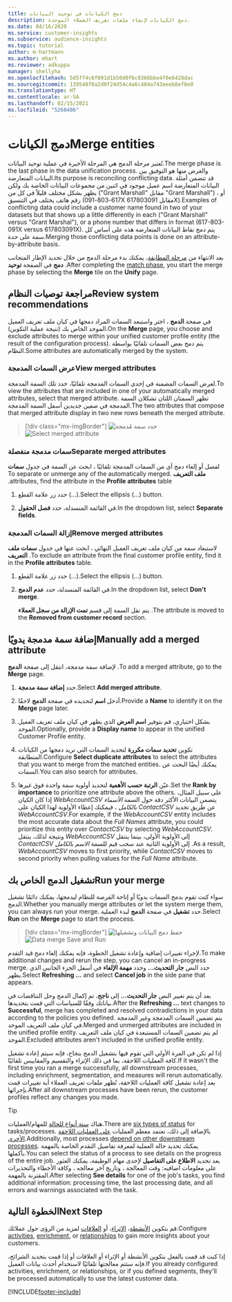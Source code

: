 ```yaml
---
title: دمج الكيانات في توحيد البيانات
description: دمج الكيانات لإنشاء ملفات تعريف العملاء الموحدة.
ms.date: 04/16/2020
ms.service: customer-insights
ms.subservice: audience-insights
ms.topic: tutorial
author: m-hartmann
ms.author: mhart
ms.reviewer: adkuppa
manager: shellyha
ms.openlocfilehash: 5d5ff4c6f091d1b50d0f6c8366bbe4f0e6428dac
ms.sourcegitcommit: 139548f8a2d0f24d54c4a6c404a743eeeb8ef8e0
ms.translationtype: HT
ms.contentlocale: ar-SA
ms.lasthandoff: 02/15/2021
ms.locfileid: "5268486"
---
```

# <a name="merge-entities"></a><span data-ttu-id="0f6e0-103">دمج الكيانات</span><span class="sxs-lookup"><span data-stu-id="0f6e0-103">Merge entities</span></span>

<span data-ttu-id="0f6e0-104">تُعتبر مرحلة الدمج هي المرحلة الأخيرة في عملية توحيد البيانات.</span><span class="sxs-lookup"><span data-stu-id="0f6e0-104">The merge phase is the last phase in the data unification process.</span></span> <span data-ttu-id="0f6e0-105">والغرض منها هو التوفيق بين البيانات المتعارضة.</span><span class="sxs-lookup"><span data-stu-id="0f6e0-105">Its purpose is reconciling conflicting data.</span></span> <span data-ttu-id="0f6e0-106">قد تتضمن أمثلة البيانات المتعارضة اسم عميل موجود في اثنين من مجموعات البيانات الخاصة بك ولكن يظهر بشكل مختلف قليلاً في كل من ("Grant Marshall" مقابل "Grant Marshall") ، أو رقم هاتف يختلف في التنسيق (617-803-091X مقابل 617803091X).</span><span class="sxs-lookup"><span data-stu-id="0f6e0-106">Examples of conflicting data could include a customer name found in two of your datasets but that shows up a little differently in each ("Grant Marshall" versus "Grant Marshal"), or a phone number that differs in format (617-803-091X versus 617803091X).</span></span> <span data-ttu-id="0f6e0-107">يتم دمج نقاط البيانات المتعارضة هذه على أساس كل سمة على حدة.</span><span class="sxs-lookup"><span data-stu-id="0f6e0-107">Merging those conflicting data points is done on an attribute-by-attribute basis.</span></span>

<span data-ttu-id="0f6e0-108">بعد الانتهاء من [مرحلة المطابقة](match-entities.md)، يمكنك بدء مرحلة الدمج من خلال تحديد الإطار المتجانب **دمج** في الصفحة **توحيد** .</span><span class="sxs-lookup"><span data-stu-id="0f6e0-108">After completing the [match phase](match-entities.md), you start the merge phase by selecting the **Merge** tile on the **Unify** page.</span></span>

## <a name="review-system-recommendations"></a><span data-ttu-id="0f6e0-109">مراجعة توصيات النظام</span><span class="sxs-lookup"><span data-stu-id="0f6e0-109">Review system recommendations</span></span>

<span data-ttu-id="0f6e0-110">في صفحة **الدمج** ، اختر واستبعد السمات المراد دمجها في كيان ملف تعريف العميل الموحد الخاص بك (نتيجة عملية التكوين).</span><span class="sxs-lookup"><span data-stu-id="0f6e0-110">On the **Merge** page, you choose and exclude attributes to merge within your unified customer profile entity (the result of the configuration process).</span></span> <span data-ttu-id="0f6e0-111">يتم دمج بعض السمات تلقائيًا بواسطة النظام.</span><span class="sxs-lookup"><span data-stu-id="0f6e0-111">Some attributes are automatically merged by the system.</span></span>

### <a name="view-merged-attributes"></a><span data-ttu-id="0f6e0-112">عرض السمات المدمجة</span><span class="sxs-lookup"><span data-stu-id="0f6e0-112">View merged attributes</span></span>

<span data-ttu-id="0f6e0-113">لعرض السمات المضمنة في إحدى السمات المدمجة تلقائيًا، حدد تلك السمة المدمجة.</span><span class="sxs-lookup"><span data-stu-id="0f6e0-113">To view the attributes that are included in one of your automatically merged attributes, select that merged attribute.</span></span> <span data-ttu-id="0f6e0-114">تظهر السمتان اللتان تشكلان السمة المدمجة في صفين جديدين أسفل السمة المدمجة.</span><span class="sxs-lookup"><span data-stu-id="0f6e0-114">The two attributes that compose that merged attribute display in two new rows beneath the merged attribute.</span></span>

> [!div class="mx-imgBorder"]
> <span data-ttu-id="0f6e0-115">![حدد سمة مُدمجة](media/configure-data-merge-profile-attributes.png "حدد سمة مُدمجة")</span><span class="sxs-lookup"><span data-stu-id="0f6e0-115">![Select merged attribute](media/configure-data-merge-profile-attributes.png "Select merged attribute")</span></span>

### <a name="separate-merged-attributes"></a><span data-ttu-id="0f6e0-116">سمات مدمجة منفصلة</span><span class="sxs-lookup"><span data-stu-id="0f6e0-116">Separate merged attributes</span></span>

<span data-ttu-id="0f6e0-117">لفصل أو إلغاء دمج أي من السمات المدمجة تلقائيًا ، ابحث عن السمة في جدول **‏‫سمات ملف التعريف** .</span><span class="sxs-lookup"><span data-stu-id="0f6e0-117">To separate or unmerge any of the automatically merged attributes, find the attribute in the **Profile attributes** table.</span></span>

1. <span data-ttu-id="0f6e0-118">حدد زر علامة القطع (...).</span><span class="sxs-lookup"><span data-stu-id="0f6e0-118">Select the ellipsis (...) button.</span></span>
  
2. <span data-ttu-id="0f6e0-119">في القائمة المنسدلة، حدد **فصل الحقول**.</span><span class="sxs-lookup"><span data-stu-id="0f6e0-119">In the dropdown list, select **Separate fields**.</span></span>

### <a name="remove-merged-attributes"></a><span data-ttu-id="0f6e0-120">إزالة السمات المدمجة</span><span class="sxs-lookup"><span data-stu-id="0f6e0-120">Remove merged attributes</span></span>

<span data-ttu-id="0f6e0-121">لاستبعاد سمة من كيان ملف تعريف العميل النهائي ، ابحث عنها في جدول **سمات ملف التعريف** .</span><span class="sxs-lookup"><span data-stu-id="0f6e0-121">To exclude an attribute from the final customer profile entity, find it in the **Profile attributes** table.</span></span>

1. <span data-ttu-id="0f6e0-122">حدد زر علامة القطع (...).</span><span class="sxs-lookup"><span data-stu-id="0f6e0-122">Select the ellipsis (...) button.</span></span>
  
2. <span data-ttu-id="0f6e0-123">في القائمة المنسدلة، حدد **عدم الدمج**.</span><span class="sxs-lookup"><span data-stu-id="0f6e0-123">In the dropdown list, select **Don't merge**.</span></span>

   <span data-ttu-id="0f6e0-124">يتم نقل السمة إلى قسم **تمت الإزالة من سجل العملاء** .</span><span class="sxs-lookup"><span data-stu-id="0f6e0-124">The attribute is moved to the **Removed from customer record** section.</span></span>

## <a name="manually-add-a-merged-attribute"></a><span data-ttu-id="0f6e0-125">إضافة سمة مدمجة يدويًا</span><span class="sxs-lookup"><span data-stu-id="0f6e0-125">Manually add a merged attribute</span></span>

<span data-ttu-id="0f6e0-126">لإضافة سمة مدمجة، انتقل إلى صفحة **الدمج** .</span><span class="sxs-lookup"><span data-stu-id="0f6e0-126">To add a merged attribute, go to the **Merge** page.</span></span>

1. <span data-ttu-id="0f6e0-127">حدد **إضافة سمة مدمجة**.</span><span class="sxs-lookup"><span data-stu-id="0f6e0-127">Select **Add merged attribute**.</span></span>

2. <span data-ttu-id="0f6e0-128">أدخل **اسم** لتحديده في صفحة **الدمج** لاحقًا.</span><span class="sxs-lookup"><span data-stu-id="0f6e0-128">Provide a **Name** to identify it on the **Merge** page later.</span></span>

3. <span data-ttu-id="0f6e0-129">بشكل اختياري، قم بتوفير **اسم العرض** الذي يظهر في كيان ملف تعريف العميل الموحد.</span><span class="sxs-lookup"><span data-stu-id="0f6e0-129">Optionally, provide a **Display name** to appear in the unified Customer Profile entity.</span></span>

4. <span data-ttu-id="0f6e0-130">تكوين **تحديد سمات مكررة** لتحديد السمات التي تريد دمجها من الكيانات المتطابقة.</span><span class="sxs-lookup"><span data-stu-id="0f6e0-130">Configure **Select duplicate attributes** to select the attributes that you want to merge from the matched entities.</span></span> <span data-ttu-id="0f6e0-131">يمكنك أيضًا البحث عن السمات.</span><span class="sxs-lookup"><span data-stu-id="0f6e0-131">You can also search for attributes.</span></span>

5. <span data-ttu-id="0f6e0-132">عيّن **الرتبة حسب الأهمية** لتحديد أولوية سمة واحدة فوق غيرها.</span><span class="sxs-lookup"><span data-stu-id="0f6e0-132">Set the **Rank by importance** to prioritize one attribute above the others.</span></span> <span data-ttu-id="0f6e0-133">على سبيل المثال، إذا كان الكيان *WebAccountCSV* يتضمن البيانات الأكثر دقة حول السمة *الأسماء بالكامل* ، فيمكنك إعطاء الأولوية لهذا الكيان على *ContactCSV* عن طريق تحديد *WebAccountCSV*.</span><span class="sxs-lookup"><span data-stu-id="0f6e0-133">For example, if the *WebAccountCSV* entity includes the most accurate data about the *Full Names* attribute, you could prioritize this entity over *ContactCSV* by selecting *WebAccountCSV*.</span></span> <span data-ttu-id="0f6e0-134">ونتيجة لذلك، ينتقل *WebAccountCSV* إلى الأولوية الأولى، بينما ينتقل *ContactCSV* إلى الأولوية الثانية عند سحب قيم للسمة *الاسم بالكامل* .</span><span class="sxs-lookup"><span data-stu-id="0f6e0-134">As a result, *WebAccountCSV* moves to first priority, while *ContactCSV* moves to second priority when pulling values for the *Full Name* attribute.</span></span>

## <a name="run-your-merge"></a><span data-ttu-id="0f6e0-135">تشغيل الدمج الخاص بك</span><span class="sxs-lookup"><span data-stu-id="0f6e0-135">Run your merge</span></span>

<span data-ttu-id="0f6e0-136">سواء كنت تقوم بدمج السمات يدويًا أو إتاحة الفرصة للنظام ليدمجها، يمكنك دائمًا تشغيل الدمج.</span><span class="sxs-lookup"><span data-stu-id="0f6e0-136">Whether you manually merge attributes or let the system merge them, you can always run your merge.</span></span> <span data-ttu-id="0f6e0-137">حدد **تشغيل** في صفحة **الدمج** لبدء العملية.</span><span class="sxs-lookup"><span data-stu-id="0f6e0-137">Select **Run** on the **Merge** page to start the process.</span></span>

> [!div class="mx-imgBorder"]
> <span data-ttu-id="0f6e0-138">![حفظ دمج البيانات وتشغيلها](media/configure-data-merge-save-run.png "حفظ دمج البيانات وتشغيلها")</span><span class="sxs-lookup"><span data-stu-id="0f6e0-138">![Data merge Save and Run](media/configure-data-merge-save-run.png "Data merge Save and Run")</span></span>

<span data-ttu-id="0f6e0-139">لإجراء تغييرات إضافية وإعادة تشغيل الخطوة، فإنه يمكنك إلغاء دمج قيد التقدم.</span><span class="sxs-lookup"><span data-stu-id="0f6e0-139">To make additional changes and rerun the step, you can cancel an in-progress merge.</span></span> <span data-ttu-id="0f6e0-140">حدد النص **جار التحديث...** وحدد **مهمة الإلغاء** في أسفل الجزء الجانبي الذي يظهر.</span><span class="sxs-lookup"><span data-stu-id="0f6e0-140">Select **Refreshing ...** and select **Cancel job**  in the side pane that appears.</span></span>

<span data-ttu-id="0f6e0-141">بعد أن يتم تغيير النص **جار التحديث...** إلى **ناجح**، تم إكمال الدمج وحل التناقضات في بياناتك وفقًا للسياسات التي قمت بتحديدها.</span><span class="sxs-lookup"><span data-stu-id="0f6e0-141">After the **Refreshing ...** text changes to **Successful**, merge has completed and resolved contradictions in your data according to the policies you defined.</span></span> <span data-ttu-id="0f6e0-142">يتم تضمين السمات المدمجة وغير المدمجة في كيان ملف التعريف الموحد.</span><span class="sxs-lookup"><span data-stu-id="0f6e0-142">Merged and unmerged attributes are included in the unified profile entity.</span></span> <span data-ttu-id="0f6e0-143">لم يتم تضمين السمات المستبعدة في كيان ملف التعريف الموحد.</span><span class="sxs-lookup"><span data-stu-id="0f6e0-143">Excluded attributes aren't included in the unified profile entity.</span></span>

<span data-ttu-id="0f6e0-144">إذا لم تكن في المرة الأولي التي تقوم فيها بتشغيل الدمج بنجاح، فإنه سيتم إعادة تشغيل كافة العمليات اللاحقة، بما في ذلك الإثراء والتقسيم والمقاييس تلقائيًا.</span><span class="sxs-lookup"><span data-stu-id="0f6e0-144">If it wasn't the first time you ran a merge successfully, all downstream processes, including enrichment, segmentation, and measures will rerun automatically.</span></span> <span data-ttu-id="0f6e0-145">بعد إعادة تشغيل كافة العمليات اللاحقة، تُظهر ملفات تعريف العملاء أية تغييرات قمت بإجرائها.</span><span class="sxs-lookup"><span data-stu-id="0f6e0-145">After all downstream processes have been rerun, the customer profiles reflect any changes you made.</span></span>

> [!TIP]
> <span data-ttu-id="0f6e0-146">هناك [ستة أنواع للحالة](system.md#status-types) للمهام/العمليات.</span><span class="sxs-lookup"><span data-stu-id="0f6e0-146">There are [six types of status](system.md#status-types) for tasks/processes.</span></span> <span data-ttu-id="0f6e0-147">بالإضافة إلى ذلك، تعتمد معظم العمليات [على العمليات اللاحقة الأخرى](system.md#refresh-policies).</span><span class="sxs-lookup"><span data-stu-id="0f6e0-147">Additionally, most processes [depend on other downstream processes](system.md#refresh-policies).</span></span> <span data-ttu-id="0f6e0-148">يمكنك تحديد حالة العملية لمعرفة تفاصيل التقدم الخاصة بالمهمة بأكملها.</span><span class="sxs-lookup"><span data-stu-id="0f6e0-148">You can select the status of a process to see details on the progress of the entire job.</span></span> <span data-ttu-id="0f6e0-149">بعد تحديد **الاطلاع على التفاصيل** لإحدى مهام الوظيفة، يمكنك العثور علي معلومات اضافيه: وقت المعالجة ، وتاريخ آخر معالجه ، وكافة الأخطاء والتحذيرات المقترنة بالمهمة.</span><span class="sxs-lookup"><span data-stu-id="0f6e0-149">After selecting **See details** for one of the job's tasks, you find additional information: processing time, the last processing date, and all errors and warnings associated with the task.</span></span>

## <a name="next-step"></a><span data-ttu-id="0f6e0-150">الخطوة التالية</span><span class="sxs-lookup"><span data-stu-id="0f6e0-150">Next Step</span></span>

<span data-ttu-id="0f6e0-151">قم بتكوين [الأنشطة](activities.md)، [‏‫الإثراء‬](enrichment-microsoft-graph.md)، أو [العلاقات](relationships.md) لمزيد من الرؤى حول عملائك.</span><span class="sxs-lookup"><span data-stu-id="0f6e0-151">Configure [activities](activities.md), [enrichment](enrichment-microsoft-graph.md), or [relationships](relationships.md) to gain more insights about your customers.</span></span>

<span data-ttu-id="0f6e0-152">إذا كنت قد قمت بالفعل بتكوين الأنشطة أو الإثراء أو العلاقات أو إذا قمت بتحديد الشرائح، فإنه ستتم معالجتها تلقائيًا لاستخدام أحدث بيانات العميل.</span><span class="sxs-lookup"><span data-stu-id="0f6e0-152">If you already configured activities, enrichment, or relationships, or if you defined segments, they'll be processed automatically to use the latest customer data.</span></span>




[!INCLUDE[footer-include](../includes/footer-banner.md)]